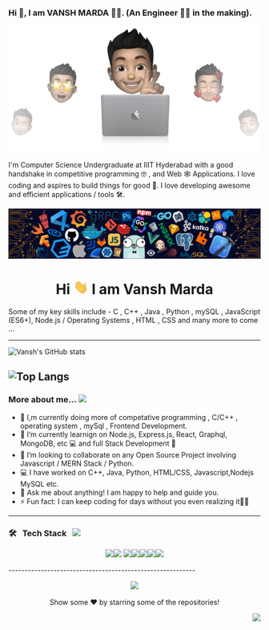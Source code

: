 ### Hi 👋, I am VANSH MARDA 👨‍💻. (An Engineer 👨‍🎓 in the making).

<p align="center"><img src="https://raw.githubusercontent.com/KevinPatel04/KevinPatel04/master/cover-thompson.png"></p>
I'm Computer Science Undergraduate at IIIT Hyderabad with a good handshake in competitive programming 🤓 ,  and Web 🕸 Applications. I love coding and aspires to build things for good 🚀. I love developing awesome and efficient applications / tools 🛠. 
<p align="center"><img src="https://raw.githubusercontent.com/KevinPatel04/KevinPatel04/master/header.png"></p>
<h1 align="center">Hi <img src="https://raw.githubusercontent.com/KevinPatel04/KevinPatel04/master/Hi.gif" width="30px"> I am Vansh Marda</h1>




Some of my key skills include - C , C++ , Java , Python , mySQL , JavaScript (ES6+), Node.js / Operating Systems , HTML , CSS and many more to come ...

--------------------------------------
![Vansh's GitHub stats](https://github-readme-stats.vercel.app/api?username=VanshMarda&show_icons=true&theme=radical)

![Top Langs](https://github-readme-stats.vercel.app/api/top-langs/?username=VanshMarda)
--------------------------------------
### More about me... <img src="https://raw.githubusercontent.com/ShahriarShafin/ShahriarShafin/main/Assets/handshake.gif" width="100px">
- 🌱 I,m currently doing more of competative programming , C/C++ , operating system , mySql , Frontend Development.
- 🔭 I’m currently learnign on Node.js, Express.js, React, Graphql, MongoDB, etc 💻 and full Stack Development 🚀
- 👯 I’m looking to collaborate on any Open Source Project involving Javascript / MERN Stack / Python.
- 💻 I have worked on C++, Java, Python, HTML/CSS, Javascript,Nodejs MySQL etc.
- 💬 Ask me about anything! I am happy to help and guide you.
- ⚡ Fun fact: I can keep coding for days without you even realizing it👨‍💻


------------------------------------------
 ### 🛠 &nbsp; Tech Stack &nbsp; <img src = "https://media2.giphy.com/media/QssGEmpkyEOhBCb7e1/giphy.gif?cid=ecf05e47a0n3gi1bfqntqmob8g9aid1oyj2wr3ds3mg700bl&rid=giphy.gif" width = 20px>
 
 
<p align="center"><img src=https://media3.giphy.com/media/XAxylRMCdpbEWUAvr8/giphy.gif width="105"><img src=https://media4.giphy.com/media/fsEaZldNC8A1PJ3mwp/giphy.gif width="105"> <img src="https://media3.giphy.com/media/ln7z2eWriiQAllfVcn/200w.webp" width="100"><img src="https://i.giphy.com/media/eNAsjO55tPbgaor7ma/200w.webp" width="100"><img src="https://i.giphy.com/media/LMt9638dO8dftAjtco/200.webp" width="100"><img src="https://i.giphy.com/media/IdyAQJVN2kVPNUrojM/200.webp" width="100"><img src="https://i.giphy.com/media/KzJkzjggfGN5Py6nkT/200.webp" width="100"></p>
----------------------------------------------------------


<p align="center">
<img src="https://media.giphy.com/media/BUbMgQBShZOcMPohgn/giphy-downsized-large.gif" width="300px">
  </p>
<span>
<p align="center">
Show some ❤️ by starring some of the repositories!
 </p>
  </span>
  
<span>
  <img align="right" src="https://media.giphy.com/media/f3iwJFOVOwuy7K6FFw/giphy.gif">
</span>


<!-- ![Readme Card](https://github-readme-stats.vercel.app/api/pin/?username=anuraghazra&repo=github-readme-stats) -->
